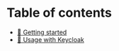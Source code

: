 # Table of contents

* [🚀 Getting started](README.md)
* [🔑 Usage with Keycloak](usage-with-keycloak.md)
